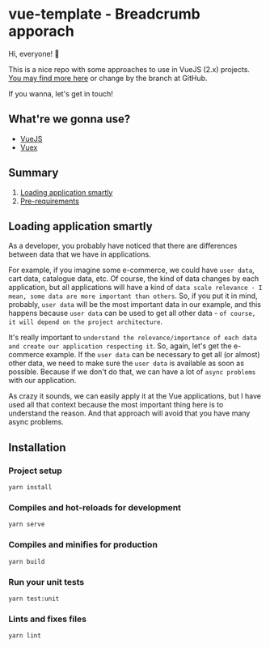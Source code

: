 # vue-template - Breadcrumb apporach

Hi, everyone! 👋

This is a nice repo with some approaches to use in VueJS (2.x) projects. [You may find more here](https://github.com/open-ish/vue2-template) or change by the branch at GitHub.

If you wanna, let's get in touch!

## What're we gonna use?

- [VueJS](https://vuejs.org/)
- [Vuex](https://vuex.vuejs.org/)

## Summary

1. [Loading application smartly](#Loading-application-smartly)
2. [Pre-requirements](#Installation)

## Loading application smartly

As a developer, you probably have noticed that there are differences between data that we have in applications.

For example, if you imagine some e-commerce, we could have `user data`, cart data, catalogue data, etc. Of course, the kind of data changes by each application, but all applications will have a kind of `data scale relevance - I mean, some data are more important than others`. So, if you put it in mind, probably, `user data` will be the most important data in our example, and this happens because `user data` can be used to get all other data - `of course, it will depend on the project architecture`.

It's really important to `understand the relevance/importance of each data and create our application respecting it`. So, again, let's get the e-commerce example. If the `user data` can be necessary to get all (or almost) other data, we need to make sure the `user data` is available as soon as possible. Because if we don't do that, we can have a lot of `async problems` with our application.

As crazy it sounds, we can easily apply it at the Vue applications, but I have used all that context because the most important thing here is to understand the reason. And that approach will avoid that you have many async problems.

## Installation

### Project setup

```
yarn install
```

### Compiles and hot-reloads for development

```
yarn serve
```

### Compiles and minifies for production

```
yarn build
```

### Run your unit tests

```
yarn test:unit
```

### Lints and fixes files

```
yarn lint
```
